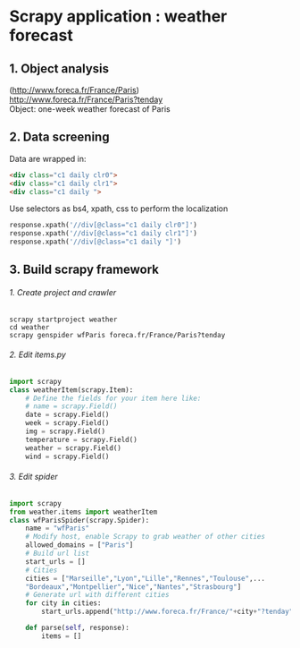 # Scrapy application : weather forecast  

## 1. Object analysis  
(http://www.foreca.fr/France/Paris)  
http://www.foreca.fr/France/Paris?tenday  
Object: one-week weather forecast of Paris  

## 2. Data screening  
Data are wrapped in:
```html
<div class="c1 daily clr0">
<div class="c1 daily clr1">
<div class="c1 daily ">
```

Use selectors as bs4, xpath, css to perform the localization  
```python
response.xpath('//div[@class="c1 daily clr0"]')
response.xpath('//div[@class="c1 daily clr1"]')
response.xpath('//div[@class="c1 daily "]')
```

## 3. Build scrapy framework  
###### 1. Create project and crawler  
```shell
scrapy startproject weather
cd weather
scrapy genspider wfParis foreca.fr/France/Paris?tenday
```
###### 2. Edit items.py
```python
import scrapy
class weatherItem(scrapy.Item):
    # Define the fields for your item here like:
    # name = scrapy.Field()
    date = scrapy.Field()
    week = scrapy.Field()
    img = scrapy.Field()
    temperature = scrapy.Field()
    weather = scrapy.Field()
    wind = scrapy.Field()
```
###### 3. Edit spider
```python
import scrapy
from weather.items import weatherItem
class wfParisSpider(scrapy.Spider):
    name = "wfParis"
    # Modify host, enable Scrapy to grab weather of other cities
    allowed_domains = ["Paris"]
    # Build url list
    start_urls = []
    # Cities
    cities = ["Marseille","Lyon","Lille","Rennes","Toulouse",...
    "Bordeaux","Montpellier","Nice","Nantes","Strasbourg"]
    # Generate url with different cities
    for city in cities:
        start_urls.append("http://www.foreca.fr/France/"+city+"?tenday")

    def parse(self, response):
        items = []
        
```
